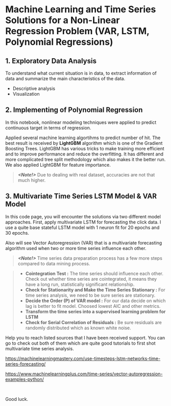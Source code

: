 # Machine Learning and Time Series Solutions for a Non-Linear Regression Problem (VAR, LSTM, Polynomial Regressions)
 
## 1. Exploratory Data Analysis
To understand what current situation is in data, to extract information of data and summarize the main characteristics of the data. 

* Descriptive analysis
* Visualization

## 2. Implementing of Polynomial Regression 
 
In this notebook, nonlinear modeling techniques were applied to predict continuous target in terms of regression.  

Applied several machine learning algortihms to predict number of hit. The best result is received by **LightGBM** algorithm which is one of the Gradient Boosting Trees. LightGBM has various tricks to make training more efficient and to improve performance and reduce the overfitting. It has different and more complicated tree split methodology which also makes it the better run. We also applied LightGBM for feature importance.

> **_<Note!>_**
> Due to dealing with real dataset, accuracies are not that much higher.

## 3. Multivariate Time Series LSTM Model & VAR Model 
In this code page, you will encounter the solutions via two different model approaches. First, apply multivariate LSTM for forecasting the click data. I use a quite base stateful LSTM model with 1 neuron fit for 20 epochs and 30 epochs. 

Also will see Vector Autoregression (VAR) that is a multivariate forecasting algorithm used when two or more time series influence each other.

> **_<Note!>_**
> Time series data preparation process has a few more steps compared to data mining process. 

> * **Cointegration Test :** The time series should influence each other. Check out whether time series are cointegrated, it means they have a long run, statistically significant relationship. <br/>
> * **Check for Stationarity and Make the Time Series Stationary :** For time series analysis, we need to be sure series are stationary.
> * **Decide the Order (P) of VAR model :** For our data decide on which lag is better to fit model. Choosed lowest AIC and other metrics.
> * **Transform the time series into a supervised learning problem for LSTM** 
> * **Check for Serial Correlation of Residuals :** Be sure residuals are randomly distributed which as known white noise.

Help you to reach listed sources that I have been received support. You can go to check out both of them which are quite good tutorials to first shot multivariate time series analysis.  

https://machinelearningmastery.com/use-timesteps-lstm-networks-time-series-forecasting/

https://www.machinelearningplus.com/time-series/vector-autoregression-examples-python/

<br/>

Good luck.
